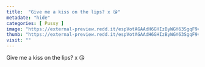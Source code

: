 ```yaml
---
title:  "Give me a kiss on the lips? x 😘"
metadate: "hide"
categories: [ Pussy ]
image: "https://external-preview.redd.it/espVotAGAAdH6GHIzByWGY63SgqF94CmbzpEcC1ebvg.png?auto=webp&s=87b04dae684b8cebc65a9ec98425b3a1f490ab3c"
thumb: "https://external-preview.redd.it/espVotAGAAdH6GHIzByWGY63SgqF94CmbzpEcC1ebvg.png?width=640&crop=smart&auto=webp&s=8d32a29a29ff63d2d270202960d6a1c42744afa6"
visit: ""
---
```

Give me a kiss on the lips? x 😘
